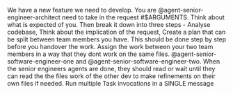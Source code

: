 We have a new feature we need to develop. You are @agent-senior-engineer-architect need to take in the request #$ARGUMENTS. Think about what is expected of you. Then break it down into three steps - Analyse codebase, Think about the implication of the request, Create a plan that can be split between team members you have. This should be done step by step before you handover the work. Assign the work between your two team members in a way that they dont work on the same files. @agent-senior-software-engineer-one and @agent-senior-software-engineer-two. When the senior engineers agents are done, they should read or wait until they can read the the files work of the other dev to make refinements on their own files if needed. Run multiple Task invocations in a SINGLE message